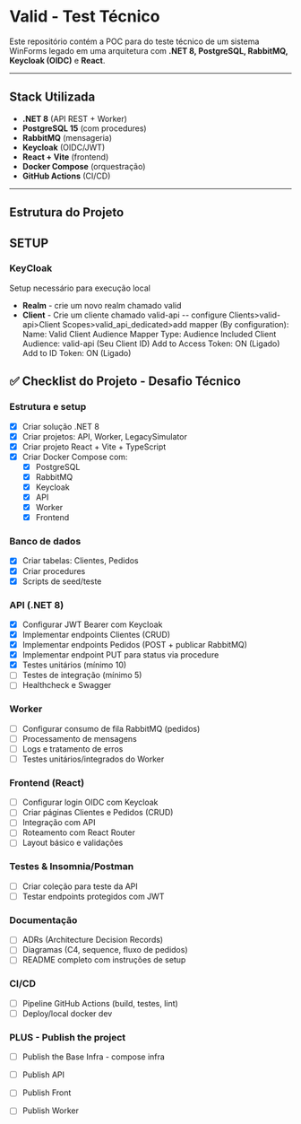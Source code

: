 # Valid - Test Técnico

Este repositório contém a POC para do teste técnico de um sistema WinForms legado em uma arquitetura com **.NET 8, PostgreSQL, RabbitMQ, Keycloak (OIDC)** e **React**.

---

## Stack Utilizada
- **.NET 8** (API REST + Worker)
- **PostgreSQL 15** (com procedures)
- **RabbitMQ** (mensageria)
- **Keycloak** (OIDC/JWT)
- **React + Vite** (frontend)
- **Docker Compose** (orquestração)
- **GitHub Actions** (CI/CD)

---

## Estrutura do Projeto


## SETUP
### KeyCloak
Setup necessário para execução local
- **Realm** - crie um novo realm chamado valid
- **Client** - Crie um cliente chamado valid-api
-- configure Clients>valid-api>Client Scopes>valid_api_dedicated>add mapper (By configuration):
Name: Valid Client Audience
Mapper Type: Audience
Included Client Audience: valid-api (Seu Client ID)
Add to Access Token: ON (Ligado)
Add to ID Token: ON (Ligado)


## ✅ Checklist do Projeto - Desafio Técnico

### Estrutura e setup
- [x] Criar solução .NET 8
- [x] Criar projetos: API, Worker, LegacySimulator
- [x] Criar projeto React + Vite + TypeScript
- [x] Criar Docker Compose com:
  - [x] PostgreSQL
  - [x] RabbitMQ
  - [x] Keycloak
  - [x] API
  - [x] Worker
  - [x] Frontend

### Banco de dados
- [x] Criar tabelas: Clientes, Pedidos
- [x] Criar procedures
- [x] Scripts de seed/teste

### API (.NET 8)
- [x] Configurar JWT Bearer com Keycloak
- [x] Implementar endpoints Clientes (CRUD)
- [x] Implementar endpoints Pedidos (POST + publicar RabbitMQ)
- [x] Implementar endpoint PUT para status via procedure
- [x] Testes unitários (mínimo 10)
- [ ] Testes de integração (mínimo 5)
- [ ] Healthcheck e Swagger

### Worker
- [ ] Configurar consumo de fila RabbitMQ (pedidos)
- [ ] Processamento de mensagens
- [ ] Logs e tratamento de erros
- [ ] Testes unitários/integrados do Worker

### Frontend (React)
- [ ] Configurar login OIDC com Keycloak
- [ ] Criar páginas Clientes e Pedidos (CRUD)
- [ ] Integração com API
- [ ] Roteamento com React Router
- [ ] Layout básico e validações

### Testes & Insomnia/Postman
- [ ] Criar coleção para teste da API
- [ ] Testar endpoints protegidos com JWT

### Documentação
- [ ] ADRs (Architecture Decision Records)
- [ ] Diagramas (C4, sequence, fluxo de pedidos)
- [ ] README completo com instruções de setup

### CI/CD
- [ ] Pipeline GitHub Actions (build, testes, lint)
- [ ] Deploy/local docker dev

### PLUS - Publish the project
- [ ] Publish the Base Infra - compose infra
- [ ] Publish API
- [ ] Publish Front
- [ ] Publish Worker
 
